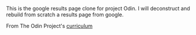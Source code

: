 This is the google results page clone for project Odin. I will deconstruct and rebuild from scratch a results page from google.

From The Odin Project's [curriculum](http://www.theodinproject.com/web-development-101/html-css)
